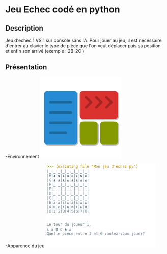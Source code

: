 # Jeu Echec codé en python

## Description

Jeu d'échec 1 VS 1 sur console sans IA. 
Pour jouer au jeu, il est nécessaire d'entrer au clavier le type de pièce que l'on veut déplacer puis sa position et enfin son arrivé (exemple : 2B-2C )

## Présentation

-Environnement
<img src="Pyzo.png" alt="Pyzo">

-Apparence du jeu
<img src="CaptureECHEC.PNG" alt="CAPTURE">
